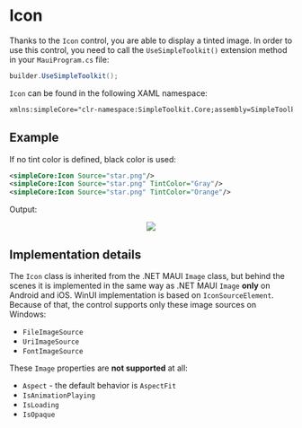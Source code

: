 # Icon

Thanks to the `Icon` control, you are able to display a tinted image. In order to use this control, you need to call the `UseSimpleToolkit()` extension method in your `MauiProgram.cs` file:

```csharp
builder.UseSimpleToolkit();
```

`Icon` can be found in the following XAML namespace:

```xml
xmlns:simpleCore="clr-namespace:SimpleToolkit.Core;assembly=SimpleToolkit.Core"
```

## Example

If no tint color is defined, black color is used:

```xml
<simpleCore:Icon Source="star.png"/>
<simpleCore:Icon Source="star.png" TintColor="Gray"/>
<simpleCore:Icon Source="star.png" TintColor="Orange"/>
```

Output:

<p align="center">
    <img src="../images/stars.png" data-canonical-src="../images/stars.png" />
</p>

## Implementation details

The `Icon` class is inherited from the .NET MAUI `Image` class, but behind the scenes it is implemented in the same way as .NET MAUI `Image` **only** on Android and iOS. WinUI implementation is based on `IconSourceElement`. Because of that, the control supports only these image sources on Windows:

- `FileImageSource`
- `UriImageSource`
- `FontImageSource`

These `Image` properties are **not supported** at all:

- `Aspect` - the default behavior is `AspectFit`
- `IsAnimationPlaying`
- `IsLoading`
- `IsOpaque`
